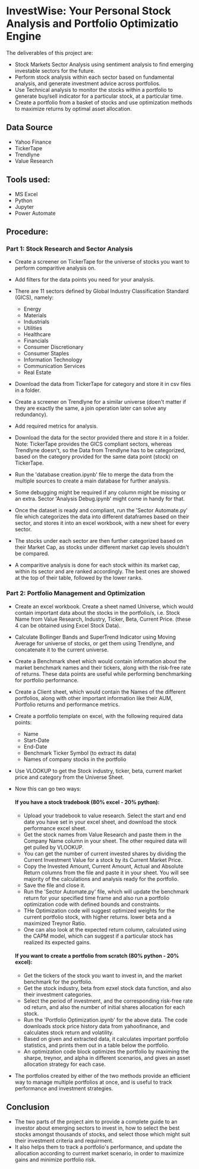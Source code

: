 
# InvestWise: Your Personal Stock Analysis and Portfolio Optimizatio Engine

The deliverables of this project are:

- Stock Markets Sector Analysis using sentiment analysis to find emerging investable sectors for the future.
- Perform stock analysis within each sector based on fundamental analysis, and generate investment advice across portfolios.
- Use Technical analysis to monitor the stocks within a portfolio to generate buy/sell indicator for a particular stock, at a particular time.
- Create a portfolio from a basket of stocks and use optimization methods to maximize returns by optimal asset allocation.

## Data Source

- Yahoo Finance
- TickerTape
- Trendlyne
- Value Research

## Tools used:

- MS Excel
- Python
- Jupyter
- Power Automate

## Procedure:

### Part 1: Stock Research and Sector Analysis

- Create a screener on TickerTape for the universe of stocks you want to perform comparitive analysis on.
- Add filters for the data points you need for your analysis.
- There are 11 sectors defined by Global Industry Classification Standard (GICS), namely: 
    - Energy
    - Materials
    - Industrials
    - Utilities
    - Healthcare
    - Financials
    - Consumer Discretionary
    - Consumer Staples
    - Information Technology
    - Communication Services
    - Real Estate
- Download the data from TickerTape for category and store it in csv files in a folder.

- Create a screener on Trendlyne for a similar universe (doen't matter if they are exactly the same, a join operation later can solve any redundancy).
- Add required metrics for analysis.
- Download the data for the sector provided there and store it in a folder.
Note: TickerTape provides the GICS compliant sectors, whereas Trendlyne doesn't, so the Data from Trendlyne has to be categorized, based on the category provided for the same data point (stock) on TickerTape.

- Run the 'database creation.ipynb' file to merge the data from the multiple sources to create a main database for further analysis.
- Some debugging might be required if any column might be missing or an extra. Sector 'Analysis Debug.ipynb' might come in handy for that.
- Once the dataset is ready and compliant, run the 'Sector Automate.py' file which categorizes the data into different dataframes based on their sector, and stores it into an excel workbook, with a new sheet for every sector.
- The stocks under each sector are then further categorized based on their Market Cap, as stocks under different market cap levels shouldn't be compared.
- A comparitive analysis is done for each stock within its market cap, within its sector and are ranked accordingly. The best ones are showed at the top of their table, followed by the lower ranks.


### Part 2: Portfolio Management and Optimization

- Create an excel workbook. Create a sheet named Universe, which would contain important data about the stocks in the portfolio/s, i.e. Stock Name from Value Research, Industry, Ticker, Beta, Current Price. (these 4 can be obtained using Excel Stock Data).
- Calculate Bollinger Bands and SuperTrend Indicator using Moving Average for universe of stocks, or get them using Trendlyne, and concatenate it to the current universe.
- Create a Benchmark sheet which would contain information about the market benchmark names and their tickers, along with the risk-free rate of returns. These data points are useful while performing benchmarking for portfolio performance.
- Create a Client sheet, which would contain the Names of the different portfolios, along with other important information like their AUM, Portfolio returns and performance metrics.
- Create a portfolio template on excel, with the following required data points:
    - Name
    - Start-Date
    - End-Date
    - Benchmark Ticker Symbol (to extract its data)
    - Names of company stocks in the portfolio
      
- Use VLOOKUP to get the Stock industry, ticker, beta, current market price and category from the Universe Sheet.
- Now this can go two ways:

    #### If you have a stock tradebook (80% excel - 20% python):
    - Upload your tradebook to value research. Select the start and end date you have set in your excel sheet, and download the stock performance excel sheet.
    - Get the stock names from Value Research and paste them in the Company Name column in your sheet. The other required data will get pulled by VLOOKUP. 
    - You can get the number of current invested shares by dividing the Current Investment Value for a stock by its Current Market Price.
    - Copy the Invested Amount, Current Amount, Actual and Absolute Return columns from the file and paste it in your sheet. You will see majority of the calculations and analysis ready for the portfolio.
    - Save the file and close it.
    - Run the 'Sector Automate.py' file, which will update the benchmark return for your specified time frame and also run a portfolio optimization code with defined bounds and constraints.
    - THe Optimization code will suggest optimized weights for the current portfolio stock, with higher returns. lower beta and a maximized Treynor Ratio.
    - One can also look at the expected return column, calculated using the CAPM model, which can suggest if a particular stock has realized its expected gains.
 
  #### If you want to create a portfolio from scratch (80% python - 20% excel):
    -  Get the tickers of the stock you want to invest in, and the market benchmark for the portfolio.
    -  Get the stock industry, beta from ezxel stock data function, and also their investment categories.
    -  Select the period of investment, and the corresponding risk-free rate od return, and also the number of initial shares allocation for each stock.
    -  Run the 'Portfolio Optimization.ipynb' for the above data. The code downloads stock price history data from yahoofinance, and calculates stock return and volatility.
    -  Based on given and extracted data, it calculates important portfolio statistics, and prints them out in a table below the portfolio.
    -  An optimization code block optimizes the portfolio by maximing the sharpe, treynor, and alpha in different scenarios, and gives an asset allocation strategy for each case.
 
- The portfolios created by either of the two methods provide an efficient way to manage multiple portfolios at once, and is useful to track performance and investment strategies.


## Conclusion
- The two parts of the project aim to provide a complete guide to an investor about emerging sectors to invest in, how to select the best stocks amongst thousands of stocks, and select those which might suit their investment criteria and requirment.
- It also helps them to track a portfolio's performance, and update the allocation according to current market scenario, in order to maximize gains and minimize portfolio risk.
